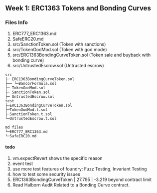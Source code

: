 
## Week 1: ERC1363 Tokens and Bonding Curves


### Files Info
1. ERC777_ERC1363.md
2. SafeERC20.md
3. src/SanctionToken.sol (Token with sanctions)     
4. src/TokenGodMod.sol (Token with god mode)
5. src/ERC1363BondingCurveToken.sol  (Token sale and buyback with bonding curve)   
6. src/UntrustedEscrow.sol  (Untrusted escrow)

```
src
├─ ERC1363BondingCurveToken.sol
├── └─BancorFormula.sol
├─ TokenGodMod.sol
├─ SanctionToken.sol
├─ UntrustedEscrow.sol
test
├─ERC1363BondingCurveToken.sol
├─TokenGodMod.t.sol
├─SanctionToken.t.sol
└─UntrustedEscrow.t.sol

md files
└─ERC777_ERC1363.md
└─SafeERC20.md
```


#### todo
1. vm.expectRevert  shows the specific reason
2. event test 
3. use more test features of foundry: Fuzz Testing, Invariant Testing
4. how to test some security issues
5. ERC1363BondingCurveToken | 27.795    | -3.219  beyond contract limit
6. Read Halborn Audit Related to a Bonding Curve contract.
